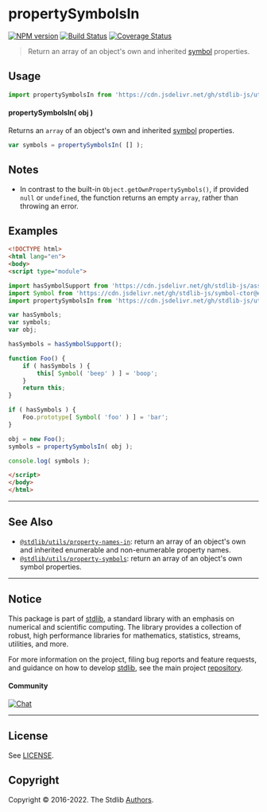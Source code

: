 <!--

@license Apache-2.0

Copyright (c) 2018 The Stdlib Authors.

Licensed under the Apache License, Version 2.0 (the "License");
you may not use this file except in compliance with the License.
You may obtain a copy of the License at

   http://www.apache.org/licenses/LICENSE-2.0

Unless required by applicable law or agreed to in writing, software
distributed under the License is distributed on an "AS IS" BASIS,
WITHOUT WARRANTIES OR CONDITIONS OF ANY KIND, either express or implied.
See the License for the specific language governing permissions and
limitations under the License.

-->

# propertySymbolsIn

[![NPM version][npm-image]][npm-url] [![Build Status][test-image]][test-url] [![Coverage Status][coverage-image]][coverage-url] <!-- [![dependencies][dependencies-image]][dependencies-url] -->

> Return an array of an object's own and inherited [symbol][@stdlib/symbol/ctor] properties.



<section class="usage">

## Usage

```javascript
import propertySymbolsIn from 'https://cdn.jsdelivr.net/gh/stdlib-js/utils-property-symbols-in@esm/index.mjs';
```

#### propertySymbolsIn( obj )

Returns an `array` of an object's own and inherited [symbol][@stdlib/symbol/ctor] properties.

```javascript
var symbols = propertySymbolsIn( [] );
```

</section>

<!-- /.usage -->

<section class="notes">

## Notes

-   In contrast to the built-in `Object.getOwnPropertySymbols()`, if provided `null` or `undefined`, the function returns an empty `array`, rather than throwing an error.

</section>

<!-- /.notes -->

<section class="examples">

## Examples

<!-- eslint no-undef: "error" -->

```html
<!DOCTYPE html>
<html lang="en">
<body>
<script type="module">

import hasSymbolSupport from 'https://cdn.jsdelivr.net/gh/stdlib-js/assert-has-symbol-support@esm/index.mjs';
import Symbol from 'https://cdn.jsdelivr.net/gh/stdlib-js/symbol-ctor@esm/index.mjs';
import propertySymbolsIn from 'https://cdn.jsdelivr.net/gh/stdlib-js/utils-property-symbols-in@esm/index.mjs';

var hasSymbols;
var symbols;
var obj;

hasSymbols = hasSymbolSupport();

function Foo() {
    if ( hasSymbols ) {
        this[ Symbol( 'beep' ) ] = 'boop';
    }
    return this;
}

if ( hasSymbols ) {
    Foo.prototype[ Symbol( 'foo' ) ] = 'bar';
}

obj = new Foo();
symbols = propertySymbolsIn( obj );

console.log( symbols );

</script>
</body>
</html>
```

</section>

<!-- /.examples -->

<!-- Section for related `stdlib` packages. Do not manually edit this section, as it is automatically populated. -->

<section class="related">

* * *

## See Also

-   <span class="package-name">[`@stdlib/utils/property-names-in`][@stdlib/utils/property-names-in]</span><span class="delimiter">: </span><span class="description">return an array of an object's own and inherited enumerable and non-enumerable property names.</span>
-   <span class="package-name">[`@stdlib/utils/property-symbols`][@stdlib/utils/property-symbols]</span><span class="delimiter">: </span><span class="description">return an array of an object's own symbol properties.</span>

</section>

<!-- /.related -->

<!-- Section for all links. Make sure to keep an empty line after the `section` element and another before the `/section` close. -->


<section class="main-repo" >

* * *

## Notice

This package is part of [stdlib][stdlib], a standard library with an emphasis on numerical and scientific computing. The library provides a collection of robust, high performance libraries for mathematics, statistics, streams, utilities, and more.

For more information on the project, filing bug reports and feature requests, and guidance on how to develop [stdlib][stdlib], see the main project [repository][stdlib].

#### Community

[![Chat][chat-image]][chat-url]

---

## License

See [LICENSE][stdlib-license].


## Copyright

Copyright &copy; 2016-2022. The Stdlib [Authors][stdlib-authors].

</section>

<!-- /.stdlib -->

<!-- Section for all links. Make sure to keep an empty line after the `section` element and another before the `/section` close. -->

<section class="links">

[npm-image]: http://img.shields.io/npm/v/@stdlib/utils-property-symbols-in.svg
[npm-url]: https://npmjs.org/package/@stdlib/utils-property-symbols-in

[test-image]: https://github.com/stdlib-js/utils-property-symbols-in/actions/workflows/test.yml/badge.svg?branch=main
[test-url]: https://github.com/stdlib-js/utils-property-symbols-in/actions/workflows/test.yml?query=branch:main

[coverage-image]: https://img.shields.io/codecov/c/github/stdlib-js/utils-property-symbols-in/main.svg
[coverage-url]: https://codecov.io/github/stdlib-js/utils-property-symbols-in?branch=main

<!--

[dependencies-image]: https://img.shields.io/david/stdlib-js/utils-property-symbols-in.svg
[dependencies-url]: https://david-dm.org/stdlib-js/utils-property-symbols-in/main

-->

[chat-image]: https://img.shields.io/gitter/room/stdlib-js/stdlib.svg
[chat-url]: https://gitter.im/stdlib-js/stdlib/

[stdlib]: https://github.com/stdlib-js/stdlib

[stdlib-authors]: https://github.com/stdlib-js/stdlib/graphs/contributors

[umd]: https://github.com/umdjs/umd
[es-module]: https://developer.mozilla.org/en-US/docs/Web/JavaScript/Guide/Modules

[deno-url]: https://github.com/stdlib-js/utils-property-symbols-in/tree/deno
[umd-url]: https://github.com/stdlib-js/utils-property-symbols-in/tree/umd
[esm-url]: https://github.com/stdlib-js/utils-property-symbols-in/tree/esm
[branches-url]: https://github.com/stdlib-js/utils-property-symbols-in/blob/main/branches.md

[stdlib-license]: https://raw.githubusercontent.com/stdlib-js/utils-property-symbols-in/main/LICENSE

[@stdlib/symbol/ctor]: https://github.com/stdlib-js/symbol-ctor/tree/esm

<!-- <related-links> -->

[@stdlib/utils/property-names-in]: https://github.com/stdlib-js/utils-property-names-in/tree/esm

[@stdlib/utils/property-symbols]: https://github.com/stdlib-js/utils-property-symbols/tree/esm

<!-- </related-links> -->

</section>

<!-- /.links -->
